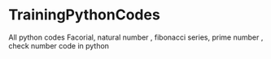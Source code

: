# TrainingPythonCodes
All python codes
Facorial, natural number , fibonacci series, prime number , check number code in python
